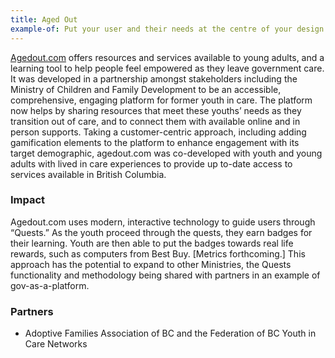 ```yaml
---
title: Aged Out
example-of: Put your user and their needs at the centre of your design
---
```


[Agedout.com](https://agedout.com) offers resources and services available to young adults, and a learning tool to help people feel empowered as they leave government care. It was developed in a partnership amongst stakeholders including the Ministry of Children and Family Development to be an accessible, comprehensive, engaging platform for former youth in care. The platform now helps by sharing resources that meet these youths’ needs as they transition out of care, and to connect them with available online and in person supports. Taking a customer-centric approach, including adding gamification elements to the platform to enhance engagement with its target demographic, agedout.com was co-developed with youth and young adults with lived in care experiences to provide up to-date access to services available in British Columbia.

### Impact

Agedout.com uses modern, interactive technology to guide users through “Quests.” As the youth proceed through the quests, they earn badges for their learning. Youth are then able to put the badges towards real life rewards, such as computers from Best Buy. \[Metrics forthcoming.\] This approach has the potential to expand to other Ministries, the Quests functionality and methodology being shared with partners in an example of gov-as-a-platform.

### Partners

* Adoptive Families Association of BC and the Federation of BC Youth in Care Networks
